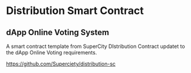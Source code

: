 # Distribution Smart Contract

## dApp Online Voting System
A smart contract template from SuperCity DIstribution Contract updatet to the dApp Online Voting requirements.

https://github.com/Superciety/distribution-sc
